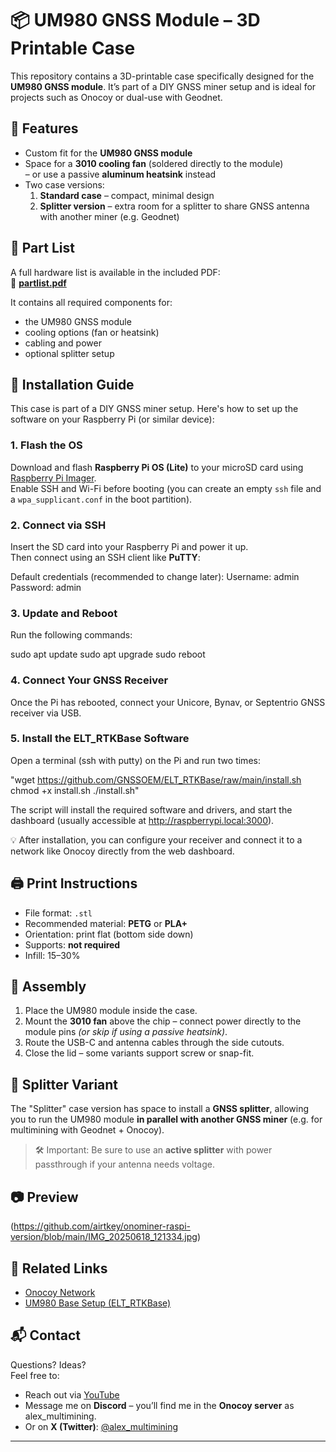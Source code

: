 # 📦 UM980 GNSS Module – 3D Printable Case

This repository contains a 3D-printable case specifically designed for the **UM980 GNSS module**. It’s part of a DIY GNSS miner setup and is ideal for projects such as Onocoy or dual-use with Geodnet.

## 🧩 Features

- Custom fit for the **UM980 GNSS module**
- Space for a **3010 cooling fan** (soldered directly to the module)  
  – or use a passive **aluminum heatsink** instead
- Two case versions:
  1. **Standard case** – compact, minimal design  
  2. **Splitter version** – extra room for a splitter to share GNSS antenna with another miner (e.g. Geodnet)

## 📄 Part List

A full hardware list is available in the included PDF:  
📎 **[partlist.pdf](./partlist.pdf)**

It contains all required components for:
- the UM980 GNSS module
- cooling options (fan or heatsink)
- cabling and power
- optional splitter setup

## 🚀 Installation Guide

This case is part of a DIY GNSS miner setup. Here's how to set up the software on your Raspberry Pi (or similar device):

### 1. Flash the OS
Download and flash **Raspberry Pi OS (Lite)** to your microSD card using [Raspberry Pi Imager](https://www.raspberrypi.com/software/).  
Enable SSH and Wi-Fi before booting (you can create an empty `ssh` file and a `wpa_supplicant.conf` in the boot partition).

### 2. Connect via SSH
Insert the SD card into your Raspberry Pi and power it up.  
Then connect using an SSH client like **PuTTY**:

Default credentials (recommended to change later):
Username: admin
Password: admin

### 3. Update and Reboot

Run the following commands:

sudo apt update
sudo apt upgrade
sudo reboot

### 4. Connect Your GNSS Receiver

Once the Pi has rebooted, connect your Unicore, Bynav, or Septentrio GNSS receiver via USB.

### 5. Install the ELT_RTKBase Software

Open a terminal (ssh with putty) on the Pi and run two times:

"wget https://github.com/GNSSOEM/ELT_RTKBase/raw/main/install.sh
chmod +x install.sh
./install.sh"


The script will install the required software and drivers, and start the dashboard (usually accessible at http://raspberrypi.local:3000).

💡 After installation, you can configure your receiver and connect it to a network like Onocoy directly from the web dashboard.

## 🖨️ Print Instructions

- File format: `.stl`
- Recommended material: **PETG** or **PLA+**
- Orientation: print flat (bottom side down)
- Supports: **not required**
- Infill: 15–30%

## 🧰 Assembly

1. Place the UM980 module inside the case.
2. Mount the **3010 fan** above the chip – connect power directly to the module pins *(or skip if using a passive heatsink)*.
3. Route the USB-C and antenna cables through the side cutouts.
4. Close the lid – some variants support screw or snap-fit.

## 🔀 Splitter Variant

The "Splitter" case version has space to install a **GNSS splitter**, allowing you to run the UM980 module **in parallel with another GNSS miner** (e.g. for multimining with Geodnet + Onocoy).

> 🛠️ Important: Be sure to use an **active splitter** with power passthrough if your antenna needs voltage.

## 📷 Preview
  
(https://github.com/airtkey/onominer-raspi-version/blob/main/IMG_20250618_121334.jpg)

## 🔗 Related Links

- [Onocoy Network](https://onocoy.com)
- [UM980 Base Setup (ELT_RTKBase)](https://github.com/GNSSOEM/ELT_RTKBase)


## 📬 Contact

Questions? Ideas?  
Feel free to:
  
- Reach out via [YouTube](http://www.youtube.com/@airtkey)  
- Message me on **Discord** – you’ll find me in the **Onocoy server**   as alex_multimining.
- Or on **X (Twitter)**: [@alex_multimining](https://x.com/AlexMultiMining)

---

